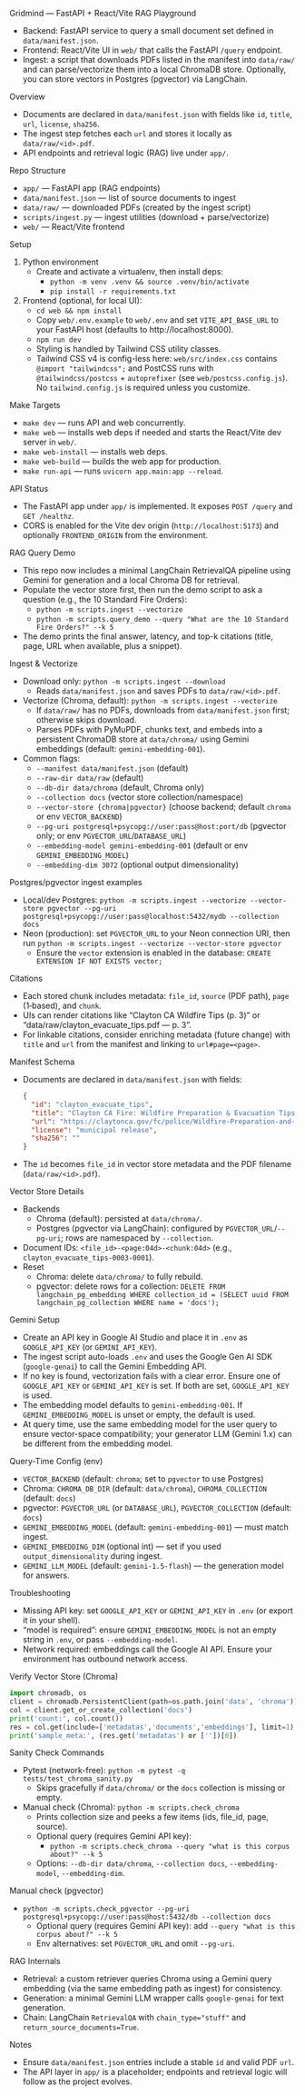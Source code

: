 Gridmind — FastAPI + React/Vite RAG Playground

- Backend: FastAPI service to query a small document set defined in `data/manifest.json`.
- Frontend: React/Vite UI in `web/` that calls the FastAPI `/query` endpoint.
- Ingest: a script that downloads PDFs listed in the manifest into `data/raw/` and can parse/vectorize them into a local ChromaDB store. Optionally, you can store vectors in Postgres (pgvector) via LangChain.

Overview
- Documents are declared in `data/manifest.json` with fields like `id`, `title`, `url`, `license`, `sha256`.
- The ingest step fetches each `url` and stores it locally as `data/raw/<id>.pdf`.
- API endpoints and retrieval logic (RAG) live under `app/`.

Repo Structure
- `app/` — FastAPI app (RAG endpoints)
- `data/manifest.json` — list of source documents to ingest
- `data/raw/` — downloaded PDFs (created by the ingest script)
- `scripts/ingest.py` — ingest utilities (download + parse/vectorize)
- `web/` — React/Vite frontend

Setup
1) Python environment
   - Create and activate a virtualenv, then install deps:
     - `python -m venv .venv && source .venv/bin/activate`
     - `pip install -r requirements.txt`
2) Frontend (optional, for local UI):
   - `cd web && npm install`
   - Copy `web/.env.example` to `web/.env` and set `VITE_API_BASE_URL` to your FastAPI host (defaults to http://localhost:8000).
   - `npm run dev`
   - Styling is handled by Tailwind CSS utility classes.
   - Tailwind CSS v4 is config-less here: `web/src/index.css` contains `@import "tailwindcss";` and PostCSS runs with `@tailwindcss/postcss` + `autoprefixer` (see `web/postcss.config.js`). No `tailwind.config.js` is required unless you customize.

Make Targets
- `make dev` — runs API and web concurrently.
- `make web` — installs web deps if needed and starts the React/Vite dev server in `web/`.
- `make web-install` — installs web deps.
- `make web-build` — builds the web app for production.
- `make run-api` — runs `uvicorn app.main:app --reload`.

API Status
- The FastAPI app under `app/` is implemented. It exposes `POST /query` and `GET /healthz`.
- CORS is enabled for the Vite dev origin (`http://localhost:5173`) and optionally `FRONTEND_ORIGIN` from the environment.

RAG Query Demo
- This repo now includes a minimal LangChain RetrievalQA pipeline using Gemini for generation and a local Chroma DB for retrieval.
- Populate the vector store first, then run the demo script to ask a question (e.g., the 10 Standard Fire Orders):
  - `python -m scripts.ingest --vectorize`
  - `python -m scripts.query_demo --query "What are the 10 Standard Fire Orders?" --k 5`
- The demo prints the final answer, latency, and top-k citations (title, page, URL when available, plus a snippet).

Ingest & Vectorize
- Download only: `python -m scripts.ingest --download`
  - Reads `data/manifest.json` and saves PDFs to `data/raw/<id>.pdf`.
- Vectorize (Chroma, default): `python -m scripts.ingest --vectorize`
  - If `data/raw/` has no PDFs, downloads from `data/manifest.json` first; otherwise skips download.
  - Parses PDFs with PyMuPDF, chunks text, and embeds into a persistent ChromaDB store at `data/chroma/` using Gemini embeddings (default: `gemini-embedding-001`).
- Common flags:
  - `--manifest data/manifest.json` (default)
  - `--raw-dir data/raw` (default)
  - `--db-dir data/chroma` (default, Chroma only)
  - `--collection docs` (vector store collection/namespace)
  - `--vector-store {chroma|pgvector}` (choose backend; default `chroma` or env `VECTOR_BACKEND`)
  - `--pg-uri postgresql+psycopg://user:pass@host:port/db` (pgvector only; or env `PGVECTOR_URL`/`DATABASE_URL`)
  - `--embedding-model gemini-embedding-001` (default or env `GEMINI_EMBEDDING_MODEL`)
  - `--embedding-dim 3072` (optional output dimensionality)

Postgres/pgvector ingest examples
- Local/dev Postgres: `python -m scripts.ingest --vectorize --vector-store pgvector --pg-uri postgresql+psycopg://user:pass@localhost:5432/mydb --collection docs`
- Neon (production): set `PGVECTOR_URL` to your Neon connection URI, then run `python -m scripts.ingest --vectorize --vector-store pgvector`
  - Ensure the `vector` extension is enabled in the database: `CREATE EXTENSION IF NOT EXISTS vector;`

Citations
- Each stored chunk includes metadata: `file_id`, `source` (PDF path), `page` (1‑based), and `chunk`.
- UIs can render citations like “Clayton CA Wildfire Tips (p. 3)” or “data/raw/clayton_evacuate_tips.pdf — p. 3”.
- For linkable citations, consider enriching metadata (future change) with `title` and `url` from the manifest and linking to `url#page=<page>`.

Manifest Schema
- Documents are declared in `data/manifest.json` with fields:
  ```json
  {
    "id": "clayton_evacuate_tips",
    "title": "Clayton CA Fire: Wildfire Preparation & Evacuation Tips",
    "url": "https://claytonca.gov/fc/police/Wildfire-Preparation-and-Evacuation-Tips.pdf",
    "license": "municipal release",
    "sha256": ""
  }
  ```
- The `id` becomes `file_id` in vector store metadata and the PDF filename (`data/raw/<id>.pdf`).

Vector Store Details
- Backends
  - Chroma (default): persisted at `data/chroma/`.
  - Postgres (pgvector via LangChain): configured by `PGVECTOR_URL`/`--pg-uri`; rows are namespaced by `--collection`.
- Document IDs: `<file_id>-<page:04d>-<chunk:04d>` (e.g., `clayton_evacuate_tips-0003-0001`).
- Reset
  - Chroma: delete `data/chroma/` to fully rebuild.
  - pgvector: delete rows for a collection: `DELETE FROM langchain_pg_embedding WHERE collection_id = (SELECT uuid FROM langchain_pg_collection WHERE name = 'docs');`

Gemini Setup
- Create an API key in Google AI Studio and place it in `.env` as `GOOGLE_API_KEY` (or `GEMINI_API_KEY`).
- The ingest script auto-loads `.env` and uses the Google Gen AI SDK (`google-genai`) to call the Gemini Embedding API.
- If no key is found, vectorization fails with a clear error. Ensure one of `GOOGLE_API_KEY` or `GEMINI_API_KEY` is set. If both are set, `GOOGLE_API_KEY` is used.
- The embedding model defaults to `gemini-embedding-001`. If `GEMINI_EMBEDDING_MODEL` is unset or empty, the default is used.
- At query time, use the same embedding model for the user query to ensure vector-space compatibility; your generator LLM (Gemini 1.x) can be different from the embedding model.

Query-Time Config (env)
- `VECTOR_BACKEND` (default: `chroma`; set to `pgvector` to use Postgres)
- Chroma: `CHROMA_DB_DIR` (default: `data/chroma`), `CHROMA_COLLECTION` (default: `docs`)
- pgvector: `PGVECTOR_URL` (or `DATABASE_URL`), `PGVECTOR_COLLECTION` (default: `docs`)
- `GEMINI_EMBEDDING_MODEL` (default: `gemini-embedding-001`) — must match ingest.
- `GEMINI_EMBEDDING_DIM` (optional int) — set if you used `output_dimensionality` during ingest.
- `GEMINI_LLM_MODEL` (default: `gemini-1.5-flash`) — the generation model for answers.

Troubleshooting
- Missing API key: set `GOOGLE_API_KEY` or `GEMINI_API_KEY` in `.env` (or export it in your shell).
- “model is required”: ensure `GEMINI_EMBEDDING_MODEL` is not an empty string in `.env`, or pass `--embedding-model`.
- Network required: embeddings call the Google AI API. Ensure your environment has outbound network access.

Verify Vector Store (Chroma)
```python
import chromadb, os
client = chromadb.PersistentClient(path=os.path.join('data', 'chroma'))
col = client.get_or_create_collection('docs')
print('count:', col.count())
res = col.get(include=['metadatas','documents','embeddings'], limit=1)
print('sample_meta:', (res.get('metadatas') or [''])[0])
```

Sanity Check Commands
- Pytest (network-free): `python -m pytest -q tests/test_chroma_sanity.py`
  - Skips gracefully if `data/chroma/` or the `docs` collection is missing or empty.
- Manual check (Chroma): `python -m scripts.check_chroma`
  - Prints collection size and peeks a few items (ids, file_id, page, source).
  - Optional query (requires Gemini API key):
    - `python -m scripts.check_chroma --query "what is this corpus about?" --k 5`
  - Options: `--db-dir data/chroma`, `--collection docs`, `--embedding-model`, `--embedding-dim`.

Manual check (pgvector)
- `python -m scripts.check_pgvector --pg-uri postgresql+psycopg://user:pass@host:5432/db --collection docs`
  - Optional query (requires Gemini API key): add `--query "what is this corpus about?" --k 5`
  - Env alternatives: set `PGVECTOR_URL` and omit `--pg-uri`.

RAG Internals
- Retrieval: a custom retriever queries Chroma using a Gemini query embedding (via the same embedding path as ingest) for consistency.
- Generation: a minimal Gemini LLM wrapper calls `google-genai` for text generation.
- Chain: LangChain `RetrievalQA` with `chain_type="stuff"` and `return_source_documents=True`.

Notes
- Ensure `data/manifest.json` entries include a stable `id` and valid PDF `url`.
- The API layer in `app/` is a placeholder; endpoints and retrieval logic will follow as the project evolves.

